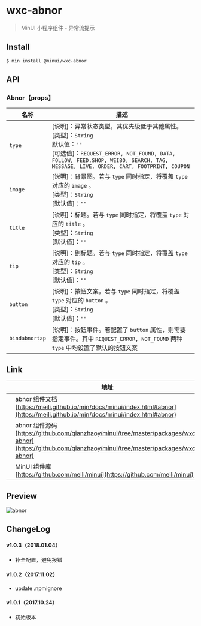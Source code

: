 # wxc-abnor

> MinUI 小程序组件 - 异常流提示

## Install

``` bash
$ min install @minui/wxc-abnor
```

## API

### Abnor【props】

| 名称             | 描述                                       |
| -------------- | ---------------------------------------- |
| `type`         | [说明]：异常状态类型，其优先级低于其他属性。<br>[类型]：`String`<br>默认值：`""` <br>[可选值]：`REQUEST_ERROR, NOT_FOUND, DATA, FOLLOW, FEED,SHOP, WEIBO, SEARCH, TAG, MESSAGE, LIVE, ORDER, CART, FOOTPRINT, COUPON` |
| `image`        | [说明]：背景图。若与 `type` 同时指定，将覆盖 `type` 对应的 `image` 。<br>[类型]：`String`<br>[默认值]：`""` <br> |
| `title`        | [说明]：标题。若与 `type` 同时指定，将覆盖 `type` 对应的 `title` 。<br>[类型]：`String`<br>[默认值]：`""` <br> |
| `tip`          | [说明]：副标题。若与 `type` 同时指定，将覆盖 `type` 对应的 `tip` 。<br>[类型]：`String`<br>[默认值]：`""` <br> |
| `button`       | [说明]：按钮文案。若与 `type` 同时指定，将覆盖 `type` 对应的 `button` 。<br>[类型]：`String`<br>[默认值]：`""` <br> |
| `bindabnortap` | [说明]：按钮事件。若配置了 `button` 属性，则需要指定事件。其中 `REQUEST_ERROR, NOT_FOUND` 两种 `type` 中均设置了默认的按钮文案 |

## Link
||地址|
|--|---|
||abnor 组件文档 <br> [https://meili.github.io/min/docs/minui/index.html#abnor](https://meili.github.io/min/docs/minui/index.html#abnor)<br>|
||abnor 组件源码 <br> [https://github.com/qianzhaoy/minui/tree/master/packages/wxc-abnor](https://github.com/qianzhaoy/minui/tree/master/packages/wxc-abnor)<br>|
||MinUI 组件库 <br> [https://github.com/meili/minui](https://github.com/meili/minui) <br>|

## Preview
![abnor](https://s10.mogucdn.com/mlcdn/c45406/171107_3ddh6idjk6f6i6h67j013594k8910_480x480.jpg_225x999.jpg)

##  ChangeLog

#### v1.0.3（2018.01.04）

- 补全配置，避免报错

#### v1.0.2（2017.11.02）

- update .npmignore

#### v1.0.1（2017.10.24）

- 初始版本
